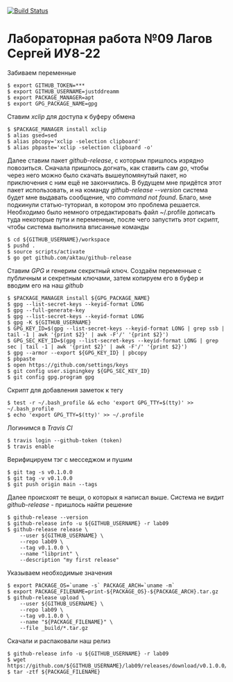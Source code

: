 [![Build Status](https://travis-ci.org/justddreamm/lab09.svg?branch=master)](https://travis-ci.org/justddreamm/lab09)

# Лабораторная работа №09 Лагов Сергей ИУ8-22

Забиваем переменные

```
$ export GITHUB_TOKEN=***
$ export GITHUB_USERNAME=justddreamm
$ export PACKAGE_MANAGER=apt
$ export GPG_PACKAGE_NAME=gpg
```

Ставим *xclip* для доступа к буферу обмена

```
$ $PACKAGE_MANAGER install xclip
$ alias gsed=sed
$ alias pbcopy='xclip -selection clipboard'
$ alias pbpaste='xclip -selection clipboard -o'
```

Далее ставим пакет *github-release*, с которым пришлось изрядно повозиться. Сначала пришлось догнать, как ставить сам *go*, чтобы через него можно было скачать вышеупомянутый пакет, но приключения с ним ещё не закончились. В будущем мне придётся этот пакет использовать, и на команду *github-release --version* система будет мне выдавать сообщение, что *command not found*. Благо, мне подкинули статью-туториал, в котором это проблема решается. Необходимо было немного отредактировать файл ~/.profile дописать туда некоторые пути и переменные, после чего запустить этот скрипт, чтобы система выполнила вписанные команды

```
$ cd ${GITHUB_USERNAME}/workspace
$ pushd .
$ source scripts/activate
$ go get github.com/aktau/github-release
```

Ставим *GPG* и генерим секрктный ключ. Создаём переменные с публичным и секретным ключами, затем копируем его в буфер и вводим его на наш *github*

```
$ $PACKAGE_MANAGER install ${GPG_PACKAGE_NAME}
$ gpg --list-secret-keys --keyid-format LONG
$ gpg --full-generate-key
$ gpg --list-secret-keys --keyid-format LONG
$ gpg -K ${GITHUB_USERNAME}
$ GPG_KEY_ID=$(gpg --list-secret-keys --keyid-format LONG | grep ssb | tail -1 | awk '{print $2}' | awk -F'/' '{print $2}')
$ GPG_SEC_KEY_ID=$(gpg --list-secret-keys --keyid-format LONG | grep sec | tail -1 | awk '{print $2}' | awk -F'/' '{print $2}')
$ gpg --armor --export ${GPG_KEY_ID} | pbcopy
$ pbpaste
$ open https://github.com/settings/keys
$ git config user.signingkey ${GPG_SEC_KEY_ID}
$ git config gpg.program gpg
```

Скрипт для добавления заметок к тегу

```
$ test -r ~/.bash_profile && echo 'export GPG_TTY=$(tty)' >> ~/.bash_profile
$ echo 'export GPG_TTY=$(tty)' >> ~/.profile
```

Логинимся в *Travis CI*

```
$ travis login --github-token (token)
$ travis enable
```

Верифицируем тэг с месседжом и пушим

```
$ git tag -s v0.1.0.0
$ git tag -v v0.1.0.0
$ git push origin main --tags
```

Далее происхоят те вещи, о которых я написал выше. Система не видит *github-release* - пришлось найти решение

```
$ github-release --version
$ github-release info -u ${GITHUB_USERNAME} -r lab09
$ github-release release \
    --user ${GITHUB_USERNAME} \
    --repo lab09 \
    --tag v0.1.0.0 \
    --name "libprint" \
    --description "my first release"
```

Указываем необходимые значения

```
$ export PACKAGE_OS=`uname -s` PACKAGE_ARCH=`uname -m`
$ export PACKAGE_FILENAME=print-${PACKAGE_OS}-${PACKAGE_ARCH}.tar.gz
$ github-release upload \
    --user ${GITHUB_USERNAME} \
    --repo lab09 \
    --tag v0.1.0.0 \
    --name "${PACKAGE_FILENAME}" \
    --file _build/*.tar.gz
```

Скачали и распаковали наш релиз

```
$ github-release info -u ${GITHUB_USERNAME} -r lab09
$ wget https://github.com/${GITHUB_USERNAME}/lab09/releases/download/v0.1.0.0/${PACKAGE_FILENAME}
$ tar -ztf ${PACKAGE_FILENAME}
```
